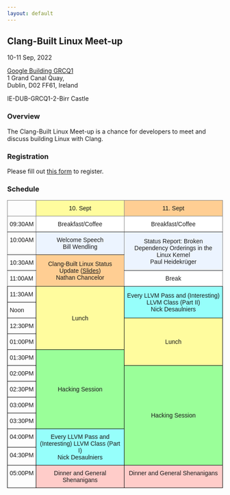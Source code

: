 ```yaml
---
layout: default
---
```


## Clang-Built Linux Meet-up

10-11 Sep, 2022

<a href="https://goo.gl/maps/32yVACGEiFS1goeR9">Google Building GRCQ1</a><br/>
1 Grand Canal Quay,<br/>
Dublin, D02 FF61, Ireland

IE-DUB-GRCQ1-2-Birr Castle

### Overview

The Clang-Built Linux Meet-up is a chance for developers to meet and discuss building Linux with Clang.

### Registration

Please fill out [this form](https://forms.gle/iCkYRyUqi2Bd26YN9) to register.

### Schedule

<style type="text/css">
.tg  {border-collapse:collapse;border-spacing:0;}
.tg td{border-color:black;border-style:solid;border-width:1px;font-family:Arial, sans-serif;font-size:14px;
  overflow:hidden;padding:10px 5px;word-break:normal;}
.tg th{border-color:black;border-style:solid;border-width:1px;font-family:Arial, sans-serif;font-size:14px;
  font-weight:normal;overflow:hidden;padding:10px 5px;word-break:normal;}
.tg .tg-l38z{background-color:#96fffb;text-align:center;vertical-align:middle}
.tg .tg-rgo1{background-color:#ffce93;border-color:inherit;text-align:center;vertical-align:middle}
.tg .tg-rgo3{background-color:#fffc9e;text-align:center;vertical-align:middle}
.tg .tg-cmwg{background-color:#ffccc9;text-align:center;vertical-align:top}
.tg .tg-hy4i{background-color:#9aff99;text-align:center;vertical-align:middle}
.tg .tg-jq7l{background-color:#ecf4ff;border-color:inherit;text-align:center;vertical-align:middle}
.tg .tg-zme7{background-color:#ffce93;border-color:inherit;text-align:center;vertical-align:top}
.tg .tg-0pky{border-color:inherit;text-align:left;vertical-align:top}
.tg .tg-hafo{background-color:#fffc9e;border-color:inherit;text-align:center;vertical-align:top}
.tg .tg-rq3n{background-color:#ffffff;border-color:inherit;text-align:center;vertical-align:middle}
.tg .tg-3xi5{background-color:#ffffff;border-color:inherit;text-align:center;vertical-align:top}
.tg .tg-0lax{text-align:left;vertical-align:top}
.tg .tg-2ceo{background-color:#ffccc9;text-align:center;vertical-align:middle}
</style>
<table class="tg">
<thead>
  <tr>
    <th class="tg-0pky"></th>
    <th class="tg-hafo">10. Sept</th>
    <th class="tg-zme7">11. Sept</th>
  </tr>
</thead>
<tbody>
  <tr>
    <td class="tg-0pky">09:30AM</td>
    <td class="tg-rq3n">Breakfast/Coffee</td>
    <td class="tg-3xi5">Breakfast/Coffee</td>
  </tr>
  <tr>
    <td class="tg-0pky">10:00AM</td>
    <td class="tg-jq7l">Welcome Speech<br>Bill Wendling</td>
    <td class="tg-jq7l" rowspan="2">Status Report: Broken Dependency Orderings in the Linux Kernel<br><span style="font-weight:300;font-style:normal">Paul Heidekrüger</span></td>
  </tr>
  <tr>
    <td class="tg-0pky">10:30AM</td>
    <td class="tg-rgo1" rowspan="2">Clang-Built Linux Status Update (<a href="slides/nathan_cbl_meetup_2022_slides.pdf">Slides</a>)<br>Nathan Chancelor</td>
  </tr>
  <tr>
    <td class="tg-0pky">11:00AM</td>
    <td class="tg-3xi5">Break</td>
  </tr>
  <tr>
    <td class="tg-0lax">11:30AM</td>
    <td class="tg-rgo3" rowspan="4">Lunch</td>
    <td class="tg-l38z" rowspan="2">Every LLVM Pass and (Interesting) LLVM Class (Part II)<br>Nick Desaulniers</td>
  </tr>
  <tr>
    <td class="tg-0lax">Noon</td>
  </tr>
  <tr>
    <td class="tg-0lax">12:30PM</td>
    <td class="tg-rgo3" rowspan="3">Lunch</td>
  </tr>
  <tr>
    <td class="tg-0lax">01:00PM</td>
  </tr>
  <tr>
    <td class="tg-0lax">01:30PM</td>
    <td class="tg-hy4i" rowspan="5">Hacking Session</td>
  </tr>
  <tr>
    <td class="tg-0lax">02:00PM</td>
    <td class="tg-hy4i" rowspan="6">Hacking Session</td>
  </tr>
  <tr>
    <td class="tg-0lax">02:30PM</td>
  </tr>
  <tr>
    <td class="tg-0lax">03:00PM</td>
  </tr>
  <tr>
    <td class="tg-0lax">03:30PM</td>
  </tr>
  <tr>
    <td class="tg-0lax">04:00PM</td>
    <td class="tg-l38z" rowspan="2">Every LLVM Pass and (Interesting) LLVM Class (Part I)<br>Nick Desaulniers</td>
  </tr>
  <tr>
    <td class="tg-0lax">04:30PM</td>
  </tr>
  <tr>
    <td class="tg-0lax">05:00PM</td>
    <td class="tg-2ceo">Dinner and General Shenanigans</td>
    <td class="tg-cmwg">Dinner and General Shenanigans</td>
  </tr>
</tbody>
</table>
